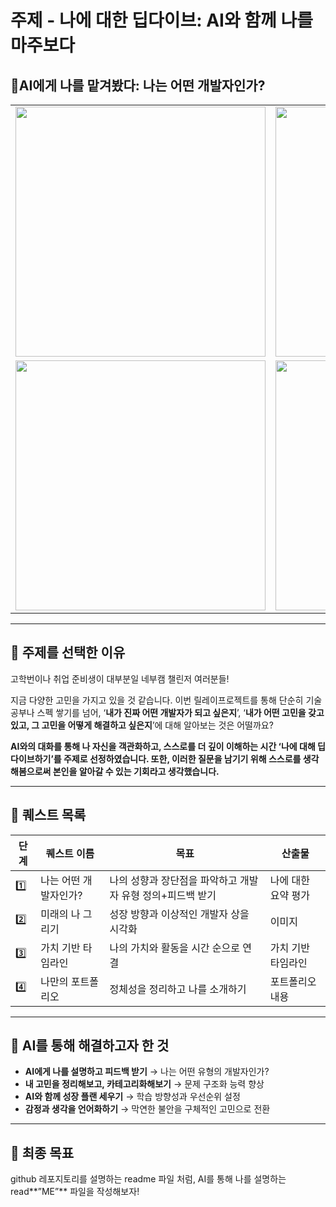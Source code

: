 # 주제 - 나에 대한 딥다이브: AI와 함께 나를 마주보다

## 🤔AI에게 나를 맡겨봤다: 나는 어떤 개발자인가?
<table>
  <tr>
    <td><img src="https://github.com/user-attachments/assets/a9f166b2-dc8a-47c3-b943-3f13219dccdd" width="400"/></td>
    <td><img src="https://github.com/user-attachments/assets/7b980e60-5ed9-4f87-93c3-40231dddd5b5" width="400"/></td>
  </tr>
  <tr>
    <td><img src="https://github.com/user-attachments/assets/bf5d6ed7-fd25-4a72-b5a6-eb3b7b0914b8" width="400"/></td>
    <td><img src="https://github.com/user-attachments/assets/25fa47f7-ca0a-420d-8555-d94997a8529c" width="400"/></td>
  </tr>
</table>

---
## 🎯 주제를 선택한 이유

고학번이나 취업 준비생이 대부분일 네부캠 챌린저 여러분들!

지금 다양한 고민을 가지고 있을 것 같습니다. 이번 릴레이프로젝트를 통해 단순히 기술 공부나 스펙 쌓기를 넘어, ‘**내가 진짜 어떤 개발자가 되고 싶은지**’, ‘**내가 어떤 고민을 갖고 있고, 그 고민을 어떻게 해결하고 싶은지**’에 대해 알아보는 것은 어떨까요?

**AI와의 대화를 통해 나 자신을 객관화하고, 스스로를 더 깊이 이해하는 시간 ‘나에 대해 딥다이브하기’를 주제로 선정하였습니다. 또한, 이러한 질문을 남기기 위해 스스로를 생각해봄으로써 본인을 알아갈 수 있는 기회라고 생각했습니다.**

---
## 📖 퀘스트 목록

| 단계 | 퀘스트 이름 | 목표 | 산출물 |
| --- | --- | --- | --- |
| 1️⃣ | 나는 어떤 개발자인가? | 나의 성향과 장단점을 파악하고 개발자 유형 정의+피드백 받기 | 나에 대한 요약 평가 |
| 2️⃣ | 미래의 나 그리기 | 성장 방향과 이상적인 개발자 상을 시각화 | 이미지 |
| 3️⃣ | 가치 기반 타임라인 | 나의 가치와 활동을 시간 순으로 연결 | 가치 기반 타임라인 |
| 4️⃣ | 나만의 포트폴리오 | 정체성을 정리하고 나를 소개하기 | 포트폴리오 내용 |
---
## 🤖 AI를 통해 해결하고자 한 것

- **AI에게 나를 설명하고 피드백 받기** → 나는 어떤 유형의 개발자인가?
- **내 고민을 정리해보고, 카테고리화해보기** → 문제 구조화 능력 향상
- **AI와 함께 성장 플랜 세우기** → 학습 방향성과 우선순위 설정
- **감정과 생각을 언어화하기** → 막연한 불안을 구체적인 고민으로 전환

---
## 🧩 최종 목표

github 레포지토리를 설명하는 readme 파일 처럼, AI를 통해 나를 설명하는 read**”ME”** 파일을 작성해보자!
